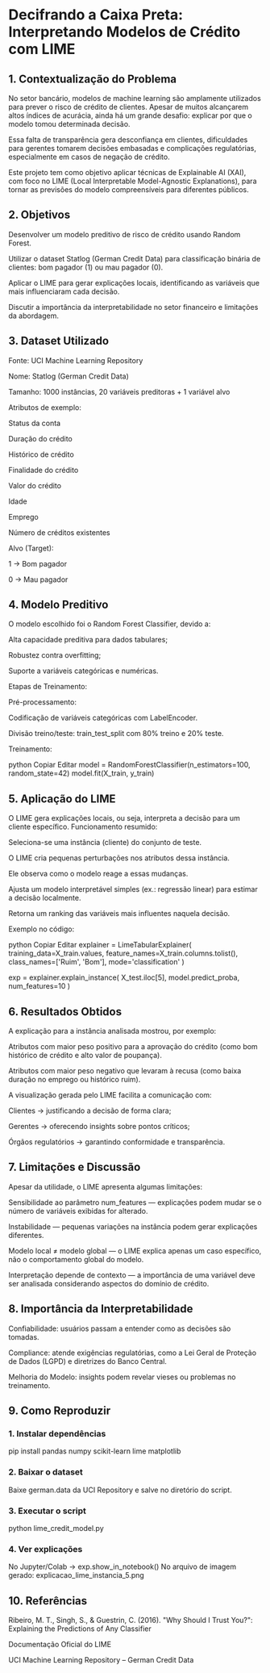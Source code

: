 # Decifrando a Caixa Preta: Interpretando Modelos de Crédito com LIME

## 1. Contextualização do Problema
No setor bancário, modelos de machine learning são amplamente utilizados para prever o risco de crédito de clientes. Apesar de muitos alcançarem altos índices de acurácia, ainda há um grande desafio: explicar por que o modelo tomou determinada decisão.

Essa falta de transparência gera desconfiança em clientes, dificuldades para gerentes tomarem decisões embasadas e complicações regulatórias, especialmente em casos de negação de crédito.

Este projeto tem como objetivo aplicar técnicas de Explainable AI (XAI), com foco no LIME (Local Interpretable Model-Agnostic Explanations), para tornar as previsões do modelo compreensíveis para diferentes públicos.

## 2. Objetivos
Desenvolver um modelo preditivo de risco de crédito usando Random Forest.

Utilizar o dataset Statlog (German Credit Data) para classificação binária de clientes: bom pagador (1) ou mau pagador (0).

Aplicar o LIME para gerar explicações locais, identificando as variáveis que mais influenciaram cada decisão.

Discutir a importância da interpretabilidade no setor financeiro e limitações da abordagem.

## 3. Dataset Utilizado
Fonte: UCI Machine Learning Repository

Nome: Statlog (German Credit Data)

Tamanho: 1000 instâncias, 20 variáveis preditoras + 1 variável alvo

Atributos de exemplo:

Status da conta

Duração do crédito

Histórico de crédito

Finalidade do crédito

Valor do crédito

Idade

Emprego

Número de créditos existentes

Alvo (Target):

1 → Bom pagador

0 → Mau pagador

## 4. Modelo Preditivo

O modelo escolhido foi o Random Forest Classifier, devido a:

Alta capacidade preditiva para dados tabulares;

Robustez contra overfitting;

Suporte a variáveis categóricas e numéricas.

Etapas de Treinamento:

Pré-processamento:

Codificação de variáveis categóricas com LabelEncoder.

Divisão treino/teste: train_test_split com 80% treino e 20% teste.

Treinamento:

python
Copiar
Editar
model = RandomForestClassifier(n_estimators=100, random_state=42)
model.fit(X_train, y_train)

## 5. Aplicação do LIME
O LIME gera explicações locais, ou seja, interpreta a decisão para um cliente específico.
Funcionamento resumido:

Seleciona-se uma instância (cliente) do conjunto de teste.

O LIME cria pequenas perturbações nos atributos dessa instância.

Ele observa como o modelo reage a essas mudanças.

Ajusta um modelo interpretável simples (ex.: regressão linear) para estimar a decisão localmente.

Retorna um ranking das variáveis mais influentes naquela decisão.

Exemplo no código:

python
Copiar
Editar
explainer = LimeTabularExplainer(
    training_data=X_train.values,
    feature_names=X_train.columns.tolist(),
    class_names=['Ruim', 'Bom'],
    mode='classification'
)

exp = explainer.explain_instance(
    X_test.iloc[5],
    model.predict_proba,
    num_features=10
)

## 6. Resultados Obtidos
A explicação para a instância analisada mostrou, por exemplo:

Atributos com maior peso positivo para a aprovação do crédito (como bom histórico de crédito e alto valor de poupança).

Atributos com maior peso negativo que levaram à recusa (como baixa duração no emprego ou histórico ruim).

A visualização gerada pelo LIME facilita a comunicação com:

Clientes → justificando a decisão de forma clara;

Gerentes → oferecendo insights sobre pontos críticos;

Órgãos regulatórios → garantindo conformidade e transparência.



## 7. Limitações e Discussão
Apesar da utilidade, o LIME apresenta algumas limitações:

Sensibilidade ao parâmetro num_features — explicações podem mudar se o número de variáveis exibidas for alterado.

Instabilidade — pequenas variações na instância podem gerar explicações diferentes.

Modelo local ≠ modelo global — o LIME explica apenas um caso específico, não o comportamento global do modelo.

Interpretação depende de contexto — a importância de uma variável deve ser analisada considerando aspectos do domínio de crédito.

## 8. Importância da Interpretabilidade
Confiabilidade: usuários passam a entender como as decisões são tomadas.

Compliance: atende exigências regulatórias, como a Lei Geral de Proteção de Dados (LGPD) e diretrizes do Banco Central.

Melhoria do Modelo: insights podem revelar vieses ou problemas no treinamento.

## 9. Como Reproduzir

### 1. Instalar dependências
pip install pandas numpy scikit-learn lime matplotlib

### 2. Baixar o dataset
Baixe german.data da UCI Repository e salve no diretório do script.

### 3. Executar o script
python lime_credit_model.py

### 4. Ver explicações

No Jupyter/Colab → exp.show_in_notebook()
No arquivo de imagem gerado: explicacao_lime_instancia_5.png

## 10. Referências
Ribeiro, M. T., Singh, S., & Guestrin, C. (2016). "Why Should I Trust You?": Explaining the Predictions of Any Classifier

Documentação Oficial do LIME

UCI Machine Learning Repository – German Credit Data


